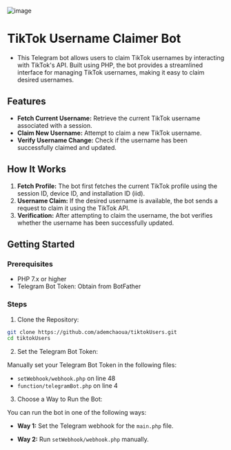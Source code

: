 ![image](https://github.com/user-attachments/assets/69f5a13d-dce7-43c1-946b-f002a6125d6a)


# TikTok Username Claimer Bot
- This Telegram bot allows users to claim TikTok usernames by interacting with TikTok's API. Built using PHP, the bot provides a streamlined interface for managing TikTok usernames, making it easy to claim desired usernames.

## Features
- **Fetch Current Username:** Retrieve the current TikTok username associated with a session.
- **Claim New Username:** Attempt to claim a new TikTok username.
- **Verify Username Change:** Check if the username has been successfully claimed and updated.

## How It Works

1. **Fetch Profile:** The bot first fetches the current TikTok profile using the session ID, device ID, and installation ID (iid).
2. **Username Claim:** If the desired username is available, the bot sends a request to claim it using the TikTok API.
3. **Verification:** After attempting to claim the username, the bot verifies whether the username has been successfully updated.

## Getting Started
### Prerequisites
- PHP 7.x or higher
- Telegram Bot Token: Obtain from BotFather
### Steps
1. Clone the Repository:
```bash
git clone https://github.com/ademchaoua/tiktokUsers.git
cd tiktokUsers
```
2. Set the Telegram Bot Token:

  Manually set your Telegram Bot Token in the following files:

  -  `setWebhook/webhook.php` on line 48
  -  `function/telegramBot.php` on line 4

3. Choose a Way to Run the Bot:

You can run the bot in one of the following ways:

- **Way 1:** Set the Telegram webhook for the `main.php` file.

- **Way 2:** Run `setWebhook/webhook.php` manually.
